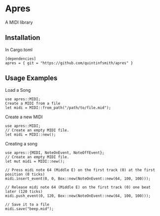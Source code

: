 # Apres
A MIDI library
## Installation
In Cargo.toml
```
[dependencies]
apres = { git = "https://github.com/quintinfsmith/apres" }
```
## Usage Examples
Load a Song
```
use apres::MIDI;
Create a MIDI from a file
let midi = MIDI::from_path("/path/to/file.mid");
```
Create a new MIDI
```
use apres::MIDI;
// Create an empty MIDI file.
let midi = MIDI::new();
```
Creating a song
```
use apres::{MIDI, NoteOnEvent, NoteOffEvent};
// Create an empty MIDI file.
let mut midi = MIDI::new();

// Press midi note 64 (Middle E) on the first track (0) at the first position (0 ticks)
midi.insert_event(0, 0, Box::new(NoteOnEvent::new(64, 100, 100)));

// Release midi note 64 (Middle E) on the first track (0) one beat later (120 ticks)
midi.push_event(0, 120, Box::new(NoteOnEvent::new(64, 100, 100)));

// Save it to a file
midi.save("beep.mid");
```
